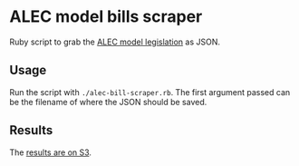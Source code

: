 # ALEC model bills scraper

Ruby script to grab the [ALEC model legislation](http://www.alec.org/model-legislation/) as JSON.

## Usage

Run the script with `./alec-bill-scraper.rb`. The first argument passed can be the filename of where the JSON should be saved.

## Results

The [results are on S3](https://s3-us-west-1.amazonaws.com/tyler-pearson/alec/alec-model-bills.json).
